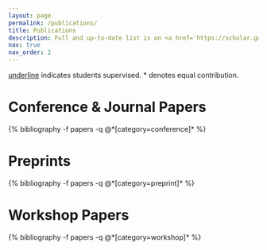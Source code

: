 ```yaml
---
layout: page
permalink: /publications/
title: Publications
description: Full and up-to-date list is on <a href='https://scholar.google.com/citations?user=8N04pBgAAAAJ'>Google Scholar</a>.
nav: true
nav_order: 2
---
```


<u>underline</u> indicates students supervised. * denotes equal contribution.

<!-- _pages/publications.md -->
<div class="publications">
<!-- * denotes equal contribution -->
<!-- <h1> preprints </h1> -->


<h1 text-align="left"> Conference & Journal Papers </h1>
{% bibliography -f papers -q @*[category=conference]* %}

<h1 text-align="left"> Preprints </h1>
{% bibliography -f papers -q @*[category=preprint]* %}

<h1 text-align="left"> Workshop Papers </h1>
{% bibliography -f papers -q @*[category=workshop]* %}

</div>
